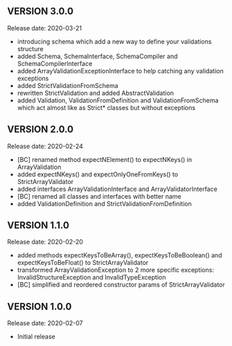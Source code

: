 VERSION 3.0.0
-------------
Release date: 2020-03-21

 - introducing schema which add a new way to define your validations structure
 - added Schema, SchemaInterface, SchemaCompiler and SchemaCompilerInterface
 - added ArrayValidationExceptionInterface to help catching any validation exceptions
 - added StrictValidationFromSchema
 - rewritten StrictValidation and added AbstractValidation
 - added Validation, ValidationFromDefinition and ValidationFromSchema
   which act almost like as Strict* classes but without exceptions

VERSION 2.0.0
-------------
Release date: 2020-02-24

 - [BC] renamed method expectNElement() to expectNKeys() in ArrayValidation
 - added expectNKeys() and expectOnlyOneFromKeys() to StrictArrayValidator
 - added interfaces ArrayValidationInterface and ArrayValidatorInterface
 - [BC] renamed all classes and interfaces with better name
 - added ValidationDefinition and StrictValidationFromDefinition

VERSION 1.1.0
-------------
Release date: 2020-02-20

 - added methods expectKeysToBeArray(), expectKeysToBeBoolean() and expectKeysToBeFloat() to StrictArrayValidator
 - transformed ArrayValidationException to 2 more specific exceptions: InvalidStructureException and InvalidTypeException
 - [BC] simplified and reordered constructor params of StrictArrayValidator

VERSION 1.0.0
-------------
Release date: 2020-02-07

 - Initial release
